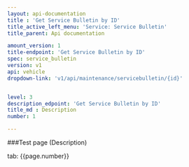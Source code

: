```yaml
---
layout: api-documentation
title : 'Get Service Bulletin by ID'
title_active_left_menu: 'Service: Service Bulletin'
title_parent: Api documentation

amount_version: 1
title-endpoint: 'Get Service Bulletin by ID'
spec: service_bulletin
version: v1
api: vehicle
dropdown-link: 'v1/api/maintenance/servicebulletin/{id}'


level: 3
description_edpoint: 'Get Service Bulletin by ID'
title_md : Description
number: 1

---
```



###Test page (Description)

tab: {{page.number}}

